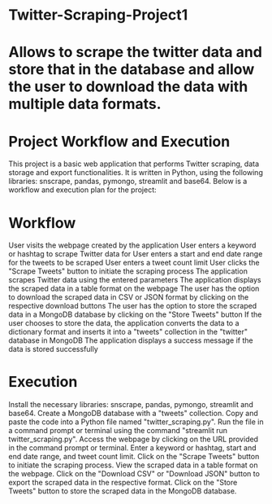 # Twitter-Scraping-Project1
# Allows to scrape the twitter data and store that in the database and allow the user to download the data with multiple data formats.

# Project Workflow and Execution
This project is a basic web application that performs Twitter scraping, data storage and export functionalities. It is written in Python, using the following libraries: snscrape, pandas, pymongo, streamlit and base64. Below is a workflow and execution plan for the project:

# Workflow
User visits the webpage created by the application
User enters a keyword or hashtag to scrape Twitter data for
User enters a start and end date range for the tweets to be scraped
User enters a tweet count limit
User clicks the "Scrape Tweets" button to initiate the scraping process
The application scrapes Twitter data using the entered parameters
The application displays the scraped data in a table format on the webpage
The user has the option to download the scraped data in CSV or JSON format by clicking on the respective download buttons
The user has the option to store the scraped data in a MongoDB database by clicking on the "Store Tweets" button
If the user chooses to store the data, the application converts the data to a dictionary format and inserts it into a "tweets" collection in the "twitter" database in MongoDB
The application displays a success message if the data is stored successfully

# Execution
Install the necessary libraries: snscrape, pandas, pymongo, streamlit and base64.
Create a MongoDB database with a "tweets" collection.
Copy and paste the code into a Python file named "twitter_scraping.py".
Run the file in a command prompt or terminal using the command "streamlit run twitter_scraping.py".
Access the webpage by clicking on the URL provided in the command prompt or terminal.
Enter a keyword or hashtag, start and end date range, and tweet count limit.
Click on the "Scrape Tweets" button to initiate the scraping process.
View the scraped data in a table format on the webpage.
Click on the "Download CSV" or "Download JSON" button to export the scraped data in the respective format.
Click on the "Store Tweets" button to store the scraped data in the MongoDB database.
